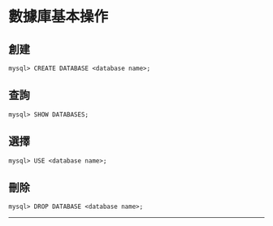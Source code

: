 # 數據庫基本操作

## 創建

    mysql> CREATE DATABASE <database name>;

## 查詢

    mysql> SHOW DATABASES;

## 選擇

    mysql> USE <database name>;

## 刪除

    mysql> DROP DATABASE <database name>;

---


